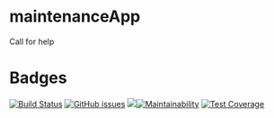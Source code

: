 # maintenanceApp
Call for help

# Badges
[![Build Status](https://travis-ci.org/chidioguejiofor/maintenanceApp.svg?branch=develop)](https://travis-ci.org/chidioguejiofor/maintenanceApp) 
[![GitHub issues](https://img.shields.io/github/issues/chidioguejiofor/maintenanceApp.svg)](https://github.com/chidioguejiofor/maintenanceApp/issues) 
[![](https://img.shields.io/badge/Author-Oguejiofor%20Chidiebere-orange.svg)](https://img.shields.io/badge/Author-Oguejiofor%20Chidiebere-orange.svg)[![Maintainability](https://api.codeclimate.com/v1/badges/31f450e6956a71d3e832/maintainability)](https://codeclimate.com/github/chidioguejiofor/maintenanceApp/maintainability) [![Test Coverage](https://api.codeclimate.com/v1/badges/31f450e6956a71d3e832/test_coverage)](https://codeclimate.com/github/chidioguejiofor/maintenanceApp/test_coverage) 

